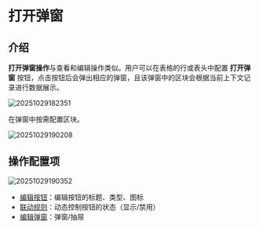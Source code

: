 # 打开弹窗

## 介绍

**打开弹窗操作**与查看和编辑操作类似。用户可以在表格的行或表头中配置 **打开弹窗** 按钮，点击按钮后会弹出相应的弹窗，且该弹窗中的区块会根据当前上下文记录进行数据展示。

![20251029182351](https://static-docs.nocobase.com/20251029182351.png)

在弹窗中按需配置区块。

![20251029190208](https://static-docs.nocobase.com/20251029190208.png)

## 操作配置项

![20251029190352](https://static-docs.nocobase.com/20251029190352.png)

- [编辑按钮](/interface-builder/actions/action-settings/edit-button)：编辑按钮的标题、类型、图标
- [联动规则](/interface-builder/linkage-rule)：动态控制按钮的状态（显示/禁用）
- [编辑弹窗](/interface-builder/actions/action-settings/edit-popup)：弹窗/抽屉
